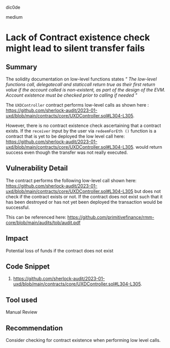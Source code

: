 dic0de

medium

# Lack of Contract existence check might lead to silent transfer fails

## Summary
The solidity documentation on low-level functions states *" The low-level functions call, delegatecall and staticcall return true as their first return value if the account called is non-existent, as part of the design of the EVM. Account existence must be checked prior to calling if needed "* 

The `UXDController` contract performs low-level calls as shown here : https://github.com/sherlock-audit/2023-01-uxd/blob/main/contracts/core/UXDController.sol#L304-L305. 

However, there is no contract existence check ascertaining that a contract exists. If the `receiver` input by the user via `redeemForEth ()` function is a contract that is yet to be deployed the low level call here: https://github.com/sherlock-audit/2023-01-uxd/blob/main/contracts/core/UXDController.sol#L304-L305. would return success even though the transfer was not really executed. 
## Vulnerability Detail
The contract performs the following low-level call shown here: https://github.com/sherlock-audit/2023-01-uxd/blob/main/contracts/core/UXDController.sol#L304-L305 but does not check if the contract exists or not. If the contract does not exist such that it has been destroyed or has not yet been deployed the transaction would be successful. 

This can be referenced here: https://github.com/primitivefinance/rmm-core/blob/main/audits/tob/audit.pdf
## Impact
Potential loss of funds if the contract does not exist
## Code Snippet
1. https://github.com/sherlock-audit/2023-01-uxd/blob/main/contracts/core/UXDController.sol#L304-L305.
## Tool used

Manual Review

## Recommendation
Consider checking for contract existence when performing low level calls. 